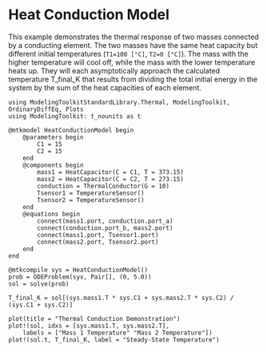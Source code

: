 # Heat Conduction Model

This example demonstrates the thermal response of two masses connected by a conducting element.
The two masses have the same heat capacity but different initial temperatures (`T1=100 [°C]`, `T2=0 [°C]`).
The mass with the higher temperature will cool off, while the mass with the lower temperature heats up.
They will each asymptotically approach the calculated temperature T_final_K that results
from dividing the total initial energy in the system by the sum of the heat capacities of each element.

```@example
using ModelingToolkitStandardLibrary.Thermal, ModelingToolkit, OrdinaryDiffEq, Plots
using ModelingToolkit: t_nounits as t

@mtkmodel HeatConductionModel begin
    @parameters begin
        C1 = 15
        C2 = 15
    end
    @components begin
        mass1 = HeatCapacitor(C = C1, T = 373.15)
        mass2 = HeatCapacitor(C = C2, T = 273.15)
        conduction = ThermalConductor(G = 10)
        Tsensor1 = TemperatureSensor()
        Tsensor2 = TemperatureSensor()
    end
    @equations begin
        connect(mass1.port, conduction.port_a)
        connect(conduction.port_b, mass2.port)
        connect(mass1.port, Tsensor1.port)
        connect(mass2.port, Tsensor2.port)
    end
end

@mtkcompile sys = HeatConductionModel()
prob = ODEProblem(sys, Pair[], (0, 5.0))
sol = solve(prob)

T_final_K = sol[(sys.mass1.T * sys.C1 + sys.mass2.T * sys.C2) / (sys.C1 + sys.C2)]

plot(title = "Thermal Conduction Demonstration")
plot!(sol, idxs = [sys.mass1.T, sys.mass2.T],
    labels = ["Mass 1 Temperature" "Mass 2 Temperature"])
plot!(sol.t, T_final_K, label = "Steady-State Temperature")
```
